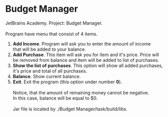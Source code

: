 # Budget Manager
JetBrains Academy. Project: Budget Manager. </br></br>
Program have menu that consist of 4 items.</br>
1. <b>Add Income</b>. Program will ask you to enter the amount of income</br>
that will be added to your balance.</br>
2. <b>Add Purchase</b>. This item will ask you for item and it's price. Price will </br>
be removed from balance and item will be added to list of purchases.</br>
3. <b>Show the list of purchases</b>. This option will show all added purchases,</br> 
it's price and total of all purchases.</br>
4. <b>Balance</b>. Show current balance.</br>
5. <b>Exit</b>. Exit the program (this option under number <b>0</b>).</br></br>
Notice, that the amount of remaining money cannot be negative.</br>
In this case, balance will be equal to $0.
</br></br>Jar file is located by ./Budget Manager/task/build/libs.</br></br>
